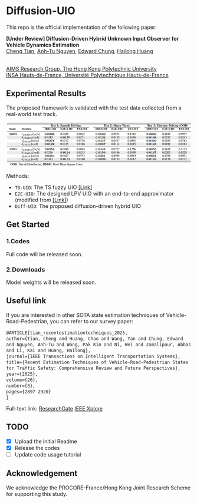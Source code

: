 # Diffusion-UIO

This repo is the official implementation of the following paper:

**[Under Review] Diffusion-Driven Hybrid Unknown Input Observer for Vehicle Dynamics Estimation**
<br> [Cheng Tian](https://scholar.google.com/citations?user=OIlgz_gAAAAJ&hl=en), [Anh-Tu Nguyen](https://scholar.google.com/citations?user=eE6A1aIAAAAJ&hl=fr), [Edward Chung](https://scholar.google.com/citations?user=UFrzhnMAAAAJ&hl=en), [Hailong Huang](https://scholar.google.com/citations?user=ulsViyoAAAAJ&hl=en)
 
<br> [AIMS Research Group, The Hong Kong Polytechnic University](https://sites.google.com/view/hailong-huang/home)
<br> [INSA Hauts-de-France, Université Polytechnique Hauts-de-France](https://www.uphf.fr/lamih/en/departments/automatic)

## Experimental Results
The proposed framework is validated with the test data collected from a real-world test track.

![](assets/quantitative_results.png)

Methods:
- ```TS-UIO```: The TS fuzzy UIO [[Link]](https://ieeexplore.ieee.org/document/9314225)
- ```E2E-UIO```: The designed LPV UIO with an end-to-end approximator (modified from [[Link]](https://ieeexplore.ieee.org/document/10054430))
- ```Diff-UIO```: The proposed diffusion-driven hybrid UIO

## Get Started

### 1.Codes
Full code will be released soon.

### 2.Downloads
Model weights will be released soon.
      
## Useful link

If you are interested in other SOTA state estimation techniques of Vehicle-Road-Pedestrian, you can refer to our survey paper:

  ```
@ARTICLE{tian_recentestimationtechniques_2025,
  author={Tian, Cheng and Huang, Chao and Wang, Yan and Chung, Edward and Nguyen, Anh-Tu and Wong, Pak Kin and Ni, Wei and Jamalipour, Abbas and Li, Kai and Huang, Hailong},
  journal={IEEE Transactions on Intelligent Transportation Systems}, 
  title={Recent Estimation Techniques of Vehicle-Road-Pedestrian States for Traffic Safety: Comprehensive Review and Future Perspectives}, 
  year={2025},
  volume={26},
  number={3},
  pages={2897-2920}
}
```
Full-text link: [ResearchGate](https://www.researchgate.net/publication/387093260_Recent_Estimation_Techniques_of_Vehicle-Road-Pedestrian_States_for_Traffic_Safety_Comprehensive_Review_and_Future_Perspectives) [IEEE Xplore](https://ieeexplore.ieee.org/abstract/document/10814926) 

## TODO
- [x] Upload the initial Readme
- [x] Release the codes
- [ ] Update code usage tutorial

## Acknowledgement

We acknowledge the PROCORE-France/Hong Kong Joint Research Scheme for supporting this study.


